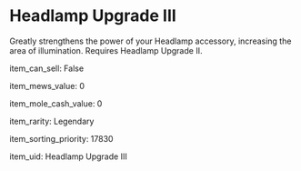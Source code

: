 # Headlamp Upgrade III

Greatly strengthens the power of your Headlamp accessory, increasing the area of illumination. Requires Headlamp Upgrade II.

item_can_sell: False

item_mews_value: 0

item_mole_cash_value: 0

item_rarity: Legendary

item_sorting_priority: 17830

item_uid: Headlamp Upgrade III